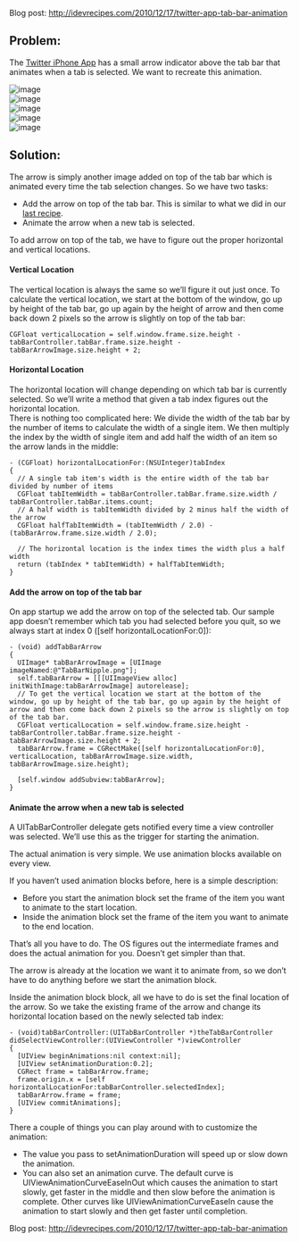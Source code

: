 Blog post: http://idevrecipes.com/2010/12/17/twitter-app-tab-bar-animation

## Problem:

The [Twitter iPhone App][] has a small arrow indicator above the
tab bar that animates when a tab is selected. We want to recreate
this animation.

![image][]  
![image][1]  
![image][2]  
![image][3]  
![image][4]

## Solution:

The arrow is simply another image added on top of the tab bar which
is animated every time the tab selection changes. So we have two
tasks:

-   Add the arrow on top of the tab bar. This is similar to what we
    did in our [last recipe][].
-   Animate the arrow when a new tab is selected.

To add arrow on top of the tab, we have to figure out the proper
horizontal and vertical locations.

#### Vertical Location

The vertical location is always the same so we’ll figure it out
just once. To calculate the vertical location, we start at the
bottom of the window, go up by height of the tab bar, go up again
by the height of arrow and then come back down 2 pixels so the
arrow is slightly on top of the tab bar:

    CGFloat verticalLocation = self.window.frame.size.height - tabBarController.tabBar.frame.size.height - tabBarArrowImage.size.height + 2;

#### Horizontal Location

The horizontal location will change depending on which tab bar is
currently selected. So we’ll write a method that given a tab index
figures out the horizontal location.  
There is nothing too complicated here: We divide the width of the
tab bar by the number of items to calculate the width of a single
item. We then multiply the index by the width of single item and
add half the width of an item so the arrow lands in the middle:

    - (CGFloat) horizontalLocationFor:(NSUInteger)tabIndex
    {
      // A single tab item's width is the entire width of the tab bar divided by number of items
      CGFloat tabItemWidth = tabBarController.tabBar.frame.size.width / tabBarController.tabBar.items.count;
      // A half width is tabItemWidth divided by 2 minus half the width of the arrow
      CGFloat halfTabItemWidth = (tabItemWidth / 2.0) - (tabBarArrow.frame.size.width / 2.0);
    
      // The horizontal location is the index times the width plus a half width
      return (tabIndex * tabItemWidth) + halfTabItemWidth;
    }

#### Add the arrow on top of the tab bar

On app startup we add the arrow on top of the selected tab. Our
sample app doesn’t remember which tab you had selected before you
quit, so we always start at index 0 ([self
horizontalLocationFor:0]):

    - (void) addTabBarArrow
    {
      UIImage* tabBarArrowImage = [UIImage imageNamed:@"TabBarNipple.png"];
      self.tabBarArrow = [[[UIImageView alloc] initWithImage:tabBarArrowImage] autorelease];
      // To get the vertical location we start at the bottom of the window, go up by height of the tab bar, go up again by the height of arrow and then come back down 2 pixels so the arrow is slightly on top of the tab bar.
      CGFloat verticalLocation = self.window.frame.size.height - tabBarController.tabBar.frame.size.height - tabBarArrowImage.size.height + 2;
      tabBarArrow.frame = CGRectMake([self horizontalLocationFor:0], verticalLocation, tabBarArrowImage.size.width, tabBarArrowImage.size.height);
    
      [self.window addSubview:tabBarArrow];
    }

#### Animate the arrow when a new tab is selected

A UITabBarController delegate gets notified every time a view
controller was selected. We’ll use this as the trigger for starting
the animation.

The actual animation is very simple. We use animation blocks
available on every view.

If you haven’t used animation blocks before, here is a simple
description:

-   Before you start the animation block set the frame of the item
    you want to animate to the start location.
-   Inside the animation block set the frame of the item you want
    to animate to the end location.

That’s all you have to do. The OS figures out the intermediate
frames and does the actual animation for you. Doesn’t get simpler
than that.

The arrow is already at the location we want it to animate from, so
we don’t have to do anything before we start the animation block.

Inside the animation block block, all we have to do is set the
final location of the arrow. So we take the existing frame of the
arrow and change its horizontal location based on the newly
selected tab index:

    - (void)tabBarController:(UITabBarController *)theTabBarController didSelectViewController:(UIViewController *)viewController
    {
      [UIView beginAnimations:nil context:nil];
      [UIView setAnimationDuration:0.2];
      CGRect frame = tabBarArrow.frame;
      frame.origin.x = [self horizontalLocationFor:tabBarController.selectedIndex];
      tabBarArrow.frame = frame;
      [UIView commitAnimations];
    }

There a couple of things you can play around with to customize the
animation:

-   The value you pass to setAnimationDuration will speed up or
    slow down the animation.
-   You can also set an animation curve. The default curve is
    UIViewAnimationCurveEaseInOut which causes the animation to start
    slowly, get faster in the middle and then slow before the animation
    is complete. Other curves like UIViewAnimationCurveEaseIn cause the
    animation to start slowly and then get faster until completion.

Blog post: http://idevrecipes.com/2010/12/17/twitter-app-tab-bar-animation

  [http://idevrecipes.com/2010/12/17/twitter-app-tab-bar-animation/]: http://idevrecipes.com/2010/12/17/twitter-app-tab-bar-animation/
  [Twitter iPhone App]: http://p.appju.mp/333903271&t=i
  [image]: http://idevrecipes.files.wordpress.com/2010/12/twitter_1.png?w=320&h=48 "First Frame"
  [1]: http://idevrecipes.files.wordpress.com/2010/12/twitter_2.png?w=320&h=48 "Second Frame"
  [2]: http://idevrecipes.files.wordpress.com/2010/12/twitter_3.png?w=320&h=48 "Third Frame"
  [3]: http://idevrecipes.files.wordpress.com/2010/12/twitter_4.png?w=320&h=48 "Fourth Frame"
  [4]: http://idevrecipes.files.wordpress.com/2010/12/twitter_5.png?w=320&h=48 "Fifth Frame"
  [last recipe]: http://idevrecipes.com/2010/12/16/raised-center-tab-bar-button/
